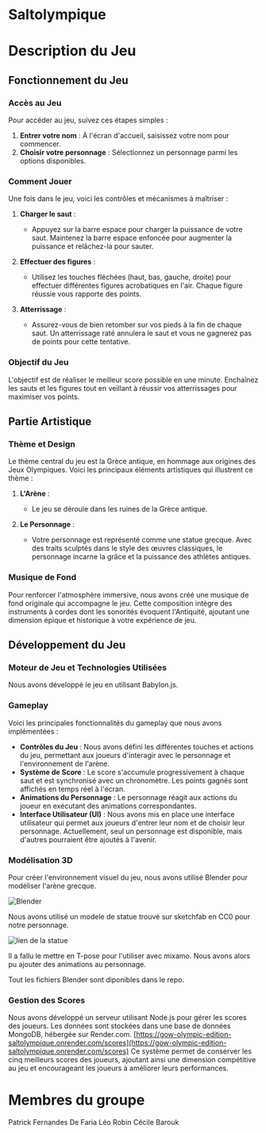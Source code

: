 # Saltolympique

# Description du Jeu

## Fonctionnement du Jeu

### Accès au Jeu

Pour accéder au jeu, suivez ces étapes simples :

1. **Entrer votre nom** : À l'écran d'accueil, saisissez votre nom pour commencer.
2. **Choisir votre personnage** : Sélectionnez un personnage parmi les options disponibles.

### Comment Jouer

Une fois dans le jeu, voici les contrôles et mécanismes à maîtriser :

1. **Charger le saut** :

   - Appuyez sur la barre espace pour charger la puissance de votre saut. Maintenez la barre espace enfoncée pour augmenter la puissance et relâchez-la pour sauter.

2. **Effectuer des figures** :

   - Utilisez les touches fléchées (haut, bas, gauche, droite) pour effectuer différentes figures acrobatiques en l'air. Chaque figure réussie vous rapporte des points.

3. **Atterrissage** :
   - Assurez-vous de bien retomber sur vos pieds à la fin de chaque saut. Un atterrissage raté annulera le saut et vous ne gagnerez pas de points pour cette tentative.

### Objectif du Jeu

L'objectif est de réaliser le meilleur score possible en une minute. Enchaînez les sauts et les figures tout en veillant à réussir vos atterrissages pour maximiser vos points.

## Partie Artistique

### Thème et Design

Le thème central du jeu est la Grèce antique, en hommage aux origines des Jeux Olympiques. Voici les principaux éléments artistiques qui illustrent ce thème :

1. **L'Arène** :

   - Le jeu se déroule dans les ruines de la Grèce antique.

2. **Le Personnage** :
   - Votre personnage est représenté comme une statue grecque. Avec des traits sculptés dans le style des œuvres classiques, le personnage incarne la grâce et la puissance des athlètes antiques.

### Musique de Fond

Pour renforcer l'atmosphère immersive, nous avons créé une musique de fond originale qui accompagne le jeu. Cette composition intègre des instruments à cordes dont les sonorités évoquent l'Antiquité, ajoutant une dimension épique et historique à votre expérience de jeu.

## Développement du Jeu

### Moteur de Jeu et Technologies Utilisées

Nous avons développé le jeu en utilisant Babylon.js.

### Gameplay

Voici les principales fonctionnalités du gameplay que nous avons implémentées :

- **Contrôles du Jeu** : Nous avons défini les différentes touches et actions du jeu, permettant aux joueurs d'interagir avec le personnage et l'environnement de l'arène.
- **Système de Score** : Le score s'accumule progressivement à chaque saut et est synchronisé avec un chronomètre. Les points gagnés sont affichés en temps réel à l'écran.
- **Animations du Personnage** : Le personnage réagit aux actions du joueur en exécutant des animations correspondantes.
- **Interface Utilisateur (UI)** : Nous avons mis en place une interface utilisateur qui permet aux joueurs d'entrer leur nom et de choisir leur personnage. Actuellement, seul un personnage est disponible, mais d'autres pourraient être ajoutés à l'avenir.

### Modélisation 3D

Pour créer l'environnement visuel du jeu, nous avons utilisé Blender pour modéliser l'arène grecque.

![Blender](readme/Screenshot%202024-05-31%20135359.png)

Nous avons utilisé un modele de statue trouvé sur sketchfab en CC0 pour notre personnage.

![lien de la statue](https://sketchfab.com/3d-models/zeus-or-poseidon-from-the-artemision-d4876aa609304682945145debedfc77e#download)

Il a fallu le mettre en T-pose pour l'utiliser avec mixamo. Nous avons alors pu ajouter des animations au personnage.

Tout les fichiers Blender sont diponibles dans le repo.

### Gestion des Scores

Nous avons développé un serveur utilisant Node.js pour gérer les scores des joueurs. Les données sont stockées dans une base de données MongoDB, hébergée sur Render.com.
[https://gow-olympic-edition-saltolympique.onrender.com/scores](https://gow-olympic-edition-saltolympique.onrender.com/scores)
Ce système permet de conserver les cinq meilleurs scores des joueurs, ajoutant ainsi une dimension compétitive au jeu et encourageant les joueurs à améliorer leurs performances.

# Membres du groupe

Patrick Fernandes De Faria
Léo Robin
Cécile Barouk
